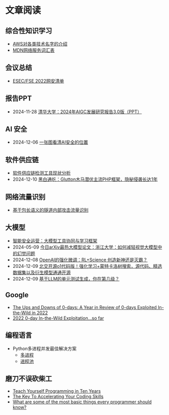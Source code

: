 # 文章阅读

## 综合性知识学习

* [AWS对各类技术名字的介绍](https://aws.amazon.com/cn/what-is/)
* [MDN网络服务词汇表](https://developer.mozilla.org/en-US/docs/Glossary)

## 会议总结

* [ESEC/FSE 2022网安清单](https://mp.weixin.qq.com/s/rzEIY-VUuxO8kj_wuh98dg)

## 报告PPT

* 2024-11-28 [清华大学：2024年AIGC发展研究报告3.0版（PPT）](https://mp.weixin.qq.com/s/rp8ijD8s5hlCEuKZzr9Fgg)

## AI 安全

* 2024-12-06 [一张图看清AI安全的位置](https://mp.weixin.qq.com/s/j4E6hJOInGQPRcouMyi0ig)

## 软件供应链

* [软件供应链检测工具现状分析](https://mp.weixin.qq.com/s/FCPBzsRg9XGnjlWbV64KmA)
* 2024-12-10 [黑白通吃：Glutton木马潜伏主流PHP框架，隐秘侵袭长达1年](https://mp.weixin.qq.com/s/1B0lv_Xuu8sAb0d55f-Rbw)

## 网络流量识别

* [基于包长语义的隧道内部攻击流量识别](https://mp.weixin.qq.com/s/tx4xsyLRkQDMUtWGCIsZzw)

## 大模型

* [智能安全运营：大模型工具协同与学习框架](https://mp.weixin.qq.com/s/azE65dTp9lBEumioBfIq8w)
* 2024-05-09 [今日arXiv最热大模型论文：浙江大学：如何减轻视觉大模型中的幻觉问题](https://mp.weixin.qq.com/s/ptJSDjM80uCZ4hewcyQs9g)
* 2024-12-08 [OpenAI的强化微调：RL+Science 创造新神还是灭霸？](https://mp.weixin.qq.com/s/faP5z275E45-U5EGHeSc3A)
* 2024-12-09 [北交开源o1代码版！强化学习+蒙特卡洛树搜索，源代码、精选数据集以及衍生模型通通开源](https://mp.weixin.qq.com/s/Y7qZDFtBklmoTeRUxjV_fw)
* 2024-12-09 [基于LLM的单元测试生成，你在第几级？](https://mp.weixin.qq.com/s/qRGjAFE-VlzaYuCfj0Kh6g)


## Google

* [The Ups and Downs of 0-days: A Year in Review of 0-days Exploited In-the-Wild in 2022](https://security.googleblog.com/2023/07/the-ups-and-downs-of-0-days-year-in.html)
* [2022 0-day In-the-Wild Exploitation…so far](https://googleprojectzero.blogspot.com/2022/06/2022-0-day-in-wild-exploitationso-far.html)

## 编程语言

* Python多进程并发最佳解决方案
  * [多进程](https://superfastpython.com/multiprocessing-best-practices/)
  * [进程池](https://superfastpython.com/multiprocessing-pool-best-practices/)

## 磨刀不误砍柴工

* [Teach Yourself Programming in Ten Years](https://norvig.com/21-days.html)
* [The Key To Accelerating Your Coding Skills](https://blog.thefirehoseproject.com/posts/learn-to-code-and-be-self-reliant/)
* [What are some of the most basic things every programmer should know?](https://www.quora.com/What-are-some-of-the-most-basic-things-every-programmer-should-know)
